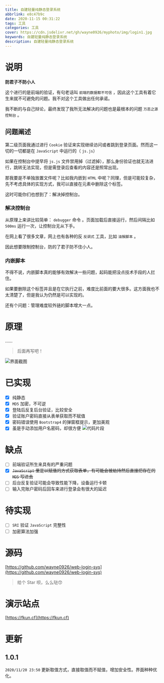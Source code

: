 ```yaml
---
title: 自建轻量纯静态登录系统
abbrlink: e8c47b9c
date: 2020-11-15 00:31:22
tags: 工具
categories: 工具
cover: https://cdn.jsdelivr.net/gh/wayne0926/myphoto/img/login1.jpg
keywords: 自建轻量纯静态登录系统
description: 自建轻量纯静态登录系统
---
```

# 说明

**防君子不防小人**

这个进行的是前端的验证，有句老话叫 `前端的数据都不可信` ，因此这个工具有着它生来就不可避免的问题。我不对这个工具做出任何承诺。

我不断的与自己辩论，最终发现了我所无法解决的问题也是最根本的问题 `万恶之源 控制台` 。

## 问题阐述

第二级页面我通过进行 `Cookie` 验证来实现继续访问或者跳到登录页面。然而这一切的一切都是在 `JavaScript` 中运行的（ `js.js`）

如果在控制台中提早将 `js.js` 文件禁用掉（过滤掉），那么身份验证也就无法进行，跳转无法实现，但是需登录后查看的内容还是照常出现。

那我要是不单独放置文件呢？比如我内嵌到 `HTML` 中呢？同理，但是可能较复杂，先不考虑具体的实现方式，我可以直接在元素中删除这个标签。

这时可能你们也想到了：解决掉控制台。

### 解决控制台

从原理上来讲比较简单： `debugger` 命令 。页面加载后直接运行，然后间隔比如 `500ms` 运行一次，让控制台无从下手。

在网上看了很多文章，网上也有各种的反 `反调式` 工具，比如 `油猴脚本` 。

因此想要限制控制台，防的了君子防不住小人。

### 内嵌脚本

不得不说，内嵌脚本真的能够有效解决一些问题，起码能把没点技术手段的人拦住。

如果要删除这个标签并且是在它执行之前，难度比前面的要大很多。这方面我也不太清楚了，但是我认为仍然是可以实现的。

还有个问题：管理难度较外链的脚本增大一点。

# 原理
……

> 后面再写吧！

![界面截图](https://cdn.jsdelivr.net/gh/wayne0926/myphoto/img/%E7%BD%91%E9%A1%B5%E6%8D%95%E8%8E%B7_20-11-2020_223620_localhost.jpeg)

# 已实现

- [x] 纯静态
- [x] `MD5` 加密，不可逆
- [x] 登陆后反复后台验证，比较安全
- [x] 验证账户密码直接从表单获取而不赋值
- [x] 密码错误使用 `Bootstrap4` 的弹窗框提示，更加美观
- [x] 虽是手动添加用户名密码，却很方便
![代码片段](https://cdn.jsdelivr.net/gh/wayne0926/myphoto/img/Snipaste_2020-11-15_01-18-28.jpg)

# 缺点
- [ ] 前端验证所生来具有的严重问题
- [x] ~~`JavaScript` 里是以赋值的方式获取表单，有可能会被劫持然后直接把存在的 `MD5` 写进去~~
- [ ] 后台反复验证可能会导致性能下降，设备运行卡顿
- [ ] 输入完账户密码后回车来进行登录会有很大的延迟

# 待实现
- [ ] `SRI` 验证 `JavaScript` 完整性
- [ ] 加密算法加强

# 源码
[https://github.com/wayne0926/web-login-sys](https://github.com/wayne0926/web-login-sys)

> 给个 Star 呗，么么哒😙
# 演示站点
[https://fkun.cf](https://fkun.cf)

# 更新
## 1.0.1
`2020/11/20 23:50` 更新取值方式，直接取值而不赋值，增加安全性。界面种种优化。
